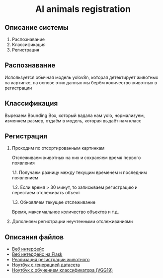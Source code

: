 <div align="center">
  <h1>
      AI animals registration
  </h1>
</div>

## Описание системы

1. Распознавание
2. Классификация
3. Регистрация

## Распознавание

Используется обычная модель yolov8n, которая детектирует животных на картинке,  на основе этих данных мы берём количество животных в регистрации

## Классификация

Вырезаем Bounding Box, который вадала нам yolo, нормализуем, изменяем размер, отдаём в модель, которая выдаёт нам класс

## Регистрация

1. Проходим по отсортированным картинкам

    Отслеживаем животных на них и сохраняем время первого появления

    1.1. Получаем разницу между текущим временем и последним появлением

    1.2. Если время > 30 минут, то записываем регистрацию и перестаем отслеживать объект

    1.3. Обновляем текущее отслеживание

    Время, максимальное количество объектов и т.д.

2. Дополняем регистрации неучтенными отслеживаниями

## Описания файлов

- [Веб интерфейс](https://github.com/llitone/ai-animals-tracking/blob/main/site)
- [Веб интерфейс на Flask](https://github.com/llitone/ai-animals-tracking/blob/main/site_flask)
- [Реализация регистрации животного](https://github.com/llitone/ai-animals-tracking/blob/main/site_flask/frames_tracker.py)
- [Ноутбук с генерацией датасета](https://github.com/llitone/ai-animals-tracking/blob/main/dataset_generation.ipynb)
- [Ноутбук с обучением классификатора (VGG19)](https://github.com/llitone/ai-animals-tracking/blob/main/classifier_fitting.ipynb)